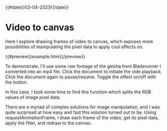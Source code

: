 {{#date}}03-04-2023{{/date}}
# Video to canvas
Here I explore drawing frames of video to canvas, which exposes more possibilities of manipulating the pixel data to apply cool effects on.

{{#preview}}example.html{{/preview}}

To demonstrate, I'll use some raw footage of the geisha from Bladerunner I converted into an mp4 file. Click the document to initiate the vide playback. Click the document again to pause/resume. Toggle the effect on/off with the button.

In this case, I took some time to find this function which splits the RGB values of image pixel data.

There are a myriad of complex solutions for image manipulation, and I was quite surprised at how easy and fast this solution turned out to be. Using requestAnimationFrame, I draw each frame of the video, get its pixel data, apply the filter, and redraw to the canvas.
